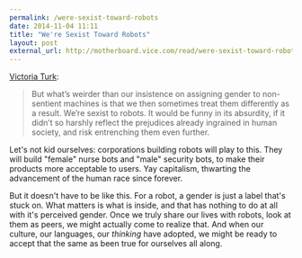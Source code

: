 ```yaml
---
permalink: /were-sexist-toward-robots
date: 2014-11-04 11:11
title: "We're Sexist Toward Robots"
layout: post
external_url: http://motherboard.vice.com/read/were-sexist-toward-robots
---
```

[Victoria Turk](http://motherboard.vice.com/read/were-sexist-toward-robots):

>But what’s weirder than our insistence on assigning gender to non-sentient machines is that we then sometimes treat them differently as a result. We’re sexist to robots. It would be funny in its absurdity, if it didn’t so harshly reflect the prejudices already ingrained in human society, and risk entrenching them even further.

Let's not kid ourselves: corporations building robots will play to this. They will build "female" nurse bots and "male" security bots, to make their products more acceptable to users. Yay capitalism, thwarting the advancement of the human race since forever.

But it doesn't have to be like this. For a robot, a gender is just a label that's stuck on. What matters is what is inside, and that has nothing to do at all with it's perceived gender. Once we truly share our lives with robots, look at them as peers, we might actually come to realize that. And when our culture, our languages, our *thinking* have adopted, we might be ready to accept that the same as been true for ourselves all along.
